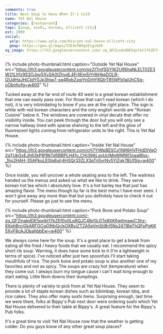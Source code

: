 ```yaml
---
comments: true
title: Best Soup to Have When It's Cold
name: Yet Nal House
categories: [restaurant]
tags: [soup, sushi, korean, ellicott city]
est: 2009
social:
  yelp: https://www.yelp.com/biz/yet-nal-house-ellicott-city
  gmap: https://goo.gl/maps/TCE3ofWVgzEigskX9
og_image: https://lh3.googleusercontent.com/-zq_QFZinakdDE5qxlkt17kZEf0o0LpRQJC4lbj1jLGTe8XK6wtlmawjC3hz-8XphBrcjGkARFGCgG9tbQclsOXByiZTZA5eVmStiBrI5Ns247IBeThQFpPgKK5XvF8cAJObahbbEw=w400
---
```


{%
  include photo-thumbnail.html 
  caption="Outside Yet Nal House"
  src="https://lh3.googleusercontent.com/qzZtTmfSSYWZU95haNLELT0ZE3W21Lhfz9S3OJqy5XvSA0tZhydL4FrlIEm5jYr9jHkeDOLR-I2UdHqJHiCIdY0Jp3hiw7-sg4RobZxqiYnDrhY8QtrT85WFb1ajUhCSg-oObnhvfg=w400"
%}

Tucked away at the far end of route 40 west is a great korean establishment that one can easily pass over. For those that can't read korean (which I do not), it is very intimidating to know if you are at the right place. The sign is white with red korean characters and the only english words are "Korean Cuisine" below it. The windows are covered in vinyl decals that offer no visibility inside. You can peek through the door but you will only see a narrow hallway lined with sparse shelving to the left and the glow of fluorescent lights coming from refrigerator units to the right. This is Yet Nal House.

<!--more-->

{%
  include photo-thumbnail.html 
  caption="Inside Yet Nal House"
  src="https://lh3.googleusercontent.com/cH7YiWpBESCo1IWl6HVFHdDIVqO2qTUkGxEJh63kP6fRkTd5BBPLH41v_CHj39ALxoUcIMqWMWl1zwaWss-_1ho2HAH-35APkuLE0Iq6uIr4HSQr33ZLX3pTn5yrNv5YiZqk7BUfSg=w400"
%}

Once inside, you will uncover a whole seating area to the left. The waitress handed us the menus and asked us what we like to drink. They serve korean hot tea which I absolutely love. It's a hot barley tea that just has amazing flavor. The menu though by far is the best menu I have ever seen. I won't give away any more than that but you definitely have to check it out for yourself. Please go just to see the menu.

{%
  include photo-thumbnail.html 
  caption="Pork Bone and Potato Soup"
  src="https://lh3.googleusercontent.com/-zq_QFZinakdDE5qxlkt17kZEf0o0LpRQJC4lbj1jLGTe8XK6wtlmawjC3hz-8XphBrcjGkARFGCgG9tbQclsOXByiZTZA5eVmStiBrI5Ns247IBeThQFpPgKK5XvF8cAJObahbbEw=w400"
%}

We always come here for the soup. It's a great place to get a break from eating all the fried / heavy foods that we usually eat. I recommend the spicy short rib soup. Warning, it does have some kick to it (I'm a lightweight in terms of spice). I've noticed after just two spoonfuls I'll start taking mouthfuls of rice. The pork bone and potato soup is also another one of my favorites and not as spicy. The soups are crazy hot (temperature) when they come out. I always burn my tongue cause I can't wait long enough to start eating. Little Nom downs their dumplings.

There is plenty of variety to pick from at Yet Nal House. They seem to provide a lot of staple korean dishes such as bibimbap, korean bbq, and rice cakes. They also offer many sushi items. Surprising enough, last time we were there, folks at Bippy's Pub next door were ordering sushi which Yet Nal House delivered to their table at Bippy's. A great feature for the Bippy's Pub folks.

It's a great time to visit Yet Nal House now that the weather is getting colder. Do you guys know of any other great soup places?